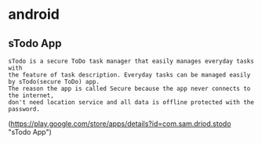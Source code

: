 # android #

## sTodo App ##

``` 
sTodo is a secure ToDo task manager that easily manages everyday tasks with 
the feature of task description. Everyday tasks can be managed easily by sTodo(secure ToDo) app. 
The reason the app is called Secure because the app never connects to the internet, 
don't need location service and all data is offline protected with the password. 
```
(https://play.google.com/store/apps/details?id=com.sam.driod.stodo "sTodo App")
